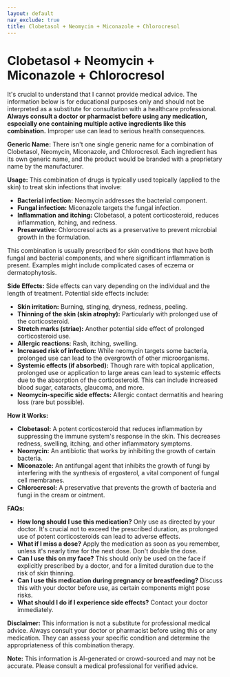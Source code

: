 ```yaml
---
layout: default
nav_exclude: true
title: Clobetasol + Neomycin + Miconazole + Chlorocresol
---
```


# Clobetasol + Neomycin + Miconazole + Chlorocresol

It's crucial to understand that I cannot provide medical advice.  The information below is for educational purposes only and should not be interpreted as a substitute for consultation with a healthcare professional.  **Always consult a doctor or pharmacist before using any medication, especially one containing multiple active ingredients like this combination.**  Improper use can lead to serious health consequences.

**Generic Name:**  There isn't one single generic name for a combination of Clobetasol, Neomycin, Miconazole, and Chlorocresol.  Each ingredient has its own generic name, and the product would be branded with a proprietary name by the manufacturer.


**Usage:** This combination of drugs is typically used topically (applied to the skin) to treat skin infections that involve:

* **Bacterial infection:** Neomycin addresses the bacterial component.
* **Fungal infection:** Miconazole targets the fungal infection.
* **Inflammation and itching:** Clobetasol, a potent corticosteroid, reduces inflammation, itching, and redness.
* **Preservative:** Chlorocresol acts as a preservative to prevent microbial growth in the formulation.

This combination is usually prescribed for skin conditions that have both fungal and bacterial components, and where significant inflammation is present.  Examples might include complicated cases of eczema or dermatophytosis.


**Side Effects:**  Side effects can vary depending on the individual and the length of treatment.  Potential side effects include:

* **Skin irritation:** Burning, stinging, dryness, redness, peeling.
* **Thinning of the skin (skin atrophy):** Particularly with prolonged use of the corticosteroid.
* **Stretch marks (striae):**  Another potential side effect of prolonged corticosteroid use.
* **Allergic reactions:**  Rash, itching, swelling.
* **Increased risk of infection:**  While neomycin targets some bacteria, prolonged use can lead to the overgrowth of other microorganisms.
* **Systemic effects (if absorbed):** Though rare with topical application, prolonged use or application to large areas can lead to systemic effects due to the absorption of the corticosteroid. This can include increased blood sugar, cataracts, glaucoma, and more.
* **Neomycin-specific side effects:**  Allergic contact dermatitis and hearing loss (rare but possible).


**How it Works:**

* **Clobetasol:** A potent corticosteroid that reduces inflammation by suppressing the immune system's response in the skin. This decreases redness, swelling, itching, and other inflammatory symptoms.
* **Neomycin:** An antibiotic that works by inhibiting the growth of certain bacteria.
* **Miconazole:** An antifungal agent that inhibits the growth of fungi by interfering with the synthesis of ergosterol, a vital component of fungal cell membranes.
* **Chlorocresol:** A preservative that prevents the growth of bacteria and fungi in the cream or ointment.


**FAQs:**

* **How long should I use this medication?**  Only use as directed by your doctor.  It's crucial not to exceed the prescribed duration, as prolonged use of potent corticosteroids can lead to adverse effects.
* **What if I miss a dose?**  Apply the medication as soon as you remember, unless it's nearly time for the next dose. Don't double the dose.
* **Can I use this on my face?**  This should only be used on the face if explicitly prescribed by a doctor, and for a limited duration due to the risk of skin thinning.
* **Can I use this medication during pregnancy or breastfeeding?** Discuss this with your doctor before use, as certain components might pose risks.
* **What should I do if I experience side effects?**  Contact your doctor immediately.


**Disclaimer:** This information is not a substitute for professional medical advice. Always consult your doctor or pharmacist before using this or any medication.  They can assess your specific condition and determine the appropriateness of this combination therapy.


**Note:** This information is AI-generated or crowd-sourced and may not be accurate. Please consult a medical professional for verified advice.